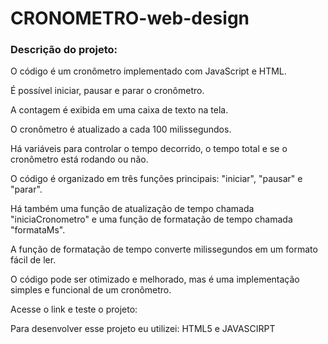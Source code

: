 # CRONOMETRO-web-design
<h3>Descrição do projeto:</h3>

O código é um cronômetro implementado com JavaScript e HTML.

É possível iniciar, pausar e parar o cronômetro.

A contagem é exibida em uma caixa de texto na tela.

O cronômetro é atualizado a cada 100 milissegundos.

Há variáveis para controlar o tempo decorrido, o tempo total e se o cronômetro está rodando ou não.

O código é organizado em três funções principais: "iniciar", "pausar" e "parar".

Há também uma função de atualização de tempo chamada "iniciaCronometro" e uma função de formatação de tempo chamada "formataMs".

A função de formatação de tempo converte milissegundos em um formato fácil de ler.

O código pode ser otimizado e melhorado, mas é uma implementação simples e funcional de um cronômetro.

Acesse o link e teste o projeto:

Para desenvolver esse projeto eu utilizei: HTML5 e JAVASCIRPT

